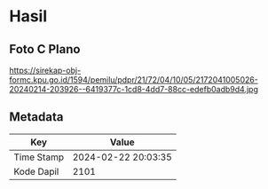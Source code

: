 # Hasil

## Foto C Plano

https://sirekap-obj-formc.kpu.go.id/1594/pemilu/pdpr/21/72/04/10/05/2172041005026-20240214-203926--6419377c-1cd8-4dd7-88cc-edefb0adb9d4.jpg


## Metadata

| Key        | Value               |
| ---------- | ------------------- |
| Time Stamp | 2024-02-22 20:03:35 |
| Kode Dapil | 2101                |



